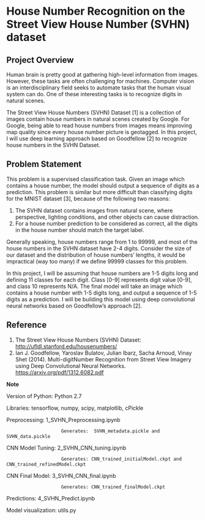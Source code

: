 # House Number Recognition on the Street View House Number (SVHN) dataset

## Project Overview

Human brain is pretty good at gathering high-level information from images. However, these tasks are often challenging for machines. Computer vision is an interdisciplinary field seeks to automate tasks that the human visual system can do. One of these
interesting tasks is to recognize digits in natural scenes.

The Street View House Numbers (SVHN) Dataset [1] is a collection of images contain house numbers in natural scenes created by Google. For Google, being able to read house numbers from images means improving map quality since every house number picture is geotagged. In this project, I will use deep learning approach based on Goodfellow [2] to recognize house numbers in the SVHN Dataset.

## Problem Statement

This problem is a supervised classification task. Given an image which contains a house number, the model should output a sequence of digits as a prediction. This problem is similar but more difficult than classifying digits for the MNIST dataset [3], because of the
following two reasons:
1. The SVHN dataset contains images from natural scene, where perspective, lighting conditions, and other objects can cause distraction.
2. For a house number prediction to be considered as correct, all the digits in the house number should match the target label.

Generally speaking, house numbers range from 1 to 99999, and most of the house numbers in the SVHN dataset have 2-4 digits. Consider the size of our dataset and the distribution of house numbers’ lengths, it would be impractical (way too many) if we define 99999 classes for this problem.

In this project, I will be assuming that house numbers are 1-5 digits long and defining 11 classes for each digit. Class [0-9] represents digit value [0-9], and class 10 represents N/A. The final model will take an image which contains a house number with 1-5 digits long, and output a sequence of 1-5 digits as a prediction. I will be building this model using deep convolutional neural networks based on Goodfellow’s approach [2].

## Reference
1. The Street View House Numbers (SVHN) Dataset: http://ufldl.stanford.edu/housenumbers/
2. Ian J. Goodfellow, Yaroslav Bulatov, Julian Ibarz, Sacha Arnoud, Vinay Shet (2014). Multi-digitNumber Recognition from Street View Imagery using Deep Convolutional Neural Networks. https://arxiv.org/pdf/1312.6082.pdf

**Note**

Version of Python:  Python 2.7

Libraries: tensorflow, numpy, scipy, matplotlib, cPickle


Preprocessing: 			1_SVHN_Preprocessing.ipynb
						
						
						Generates: 	SVHN_metadata.pickle and SVHN_data.pickle


CNN Model Tuning: 		2_SVHN_CNN_tuning.ipynb

						Generates: CNN_trained_initialModel.ckpt and CNN_trained_refinedModel.ckpt


CNN Final Model: 		3_SVHN_CNN_final.ipynb

    					Generates: CNN_trained_finalModel.ckpt

Predictions: 			4_SVHN_Predict.ipynb


Model visualization: 	utils.py 
